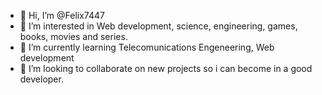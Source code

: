 - 👋 Hi, I’m @Felix7447
- 👀 I’m interested in Web development, science, engineering, games, books, movies and series.
- 🌱 I’m currently learning Telecomunications Engeneering, Web development
- 💞️ I’m looking to collaborate on new projects so i can become in a good developer.

<!---
Felix7447/Felix7447 is a ✨ special ✨ repository because its `README.md` (this file) appears on your GitHub profile.
You can click the Preview link to take a look at your changes.
--->
